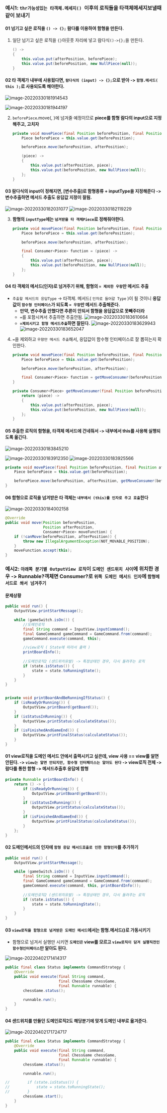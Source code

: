 ### 예시1: `thr가능성있는 타객체.메세지() `이후의 로직들을 타객체메세지보낼때 같이 보내기

#### 01 넘기고 싶은 로직을 `() -> {};` 람다를 이용하여 함형을 만든다.

1. 일단 넘기고 싶은 로직을 `{}`아웃풋 자리에 넣고 람다식`()->{};`을 만든다.

    ```java
    () -> 
    {
        this.value.put(afterPosition, beforePiece);
        this.value.put(beforePosition, new NullPiece(null));
    }
    ```

    

#### 02 타 객체가 내부에 사용됬다면, `람다식의 (input) -> {};`으로 받아 -> `함형.메서드( this );`로 사용되도록 해야한다.

![image-20220330181914543](https://raw.githubusercontent.com/is2js/screenshots/main/image-20220330181914543.png)

![image-20220330181944197](https://raw.githubusercontent.com/is2js/screenshots/main/image-20220330181944197.png)

2. `beforePiece`.move(, )에 넘겨줄 예정이므로 **piece를 함형 람다의 input으로 지정해주고, 고치자**

    ```java
    private void movePiece(final Position beforePosition, final Position afterPosition) {
        Piece beforePiece = this.value.get(beforePosition);
    
        beforePiece.move(beforePosition, afterPosition);
    
        (piece) ->
        {
            this.value.put(afterPosition, piece);
            this.value.put(beforePosition, new NullPiece(null));
        };
    }
    ```





#### 03 람다식의 input이 정해지면, [변수추출]로 함형종류 + inputType을 지정해준다 -> 변수추출하면 메서드 추출도 응답값 지정이 잘됨.

![image-20220330182031077](https://raw.githubusercontent.com/is2js/screenshots/main/image-20220330182031077.png)
![image-20220330182119229](https://raw.githubusercontent.com/is2js/screenshots/main/image-20220330182119229.png)



3. **함형의 `inputType`에는 `넘겨받을 타 객체Piece`로 정해줘야한다.**

    ```java
    private void movePiece(final Position beforePosition, final Position afterPosition) {
        Piece beforePiece = this.value.get(beforePosition);
    
        beforePiece.move(beforePosition, afterPosition);
    
        final Consumer<Piece> function = (piece) ->
        {
            this.value.put(afterPosition, piece);
            this.value.put(beforePosition, new NullPiece(null));
        };
    }
    ```





#### 04 타 객체의 메서드(인자)로 넘겨주기 위해, 함형의 `= 제외한 우항`만 메서드 추출

- `추출할 메서드의 응답Type` ->  타객체. 메서드(  `인자로 들어갈 Type`  )이 될 것이니 **응답값이 `함수형 인터페이스`가 되도록 `= 우항`만 메서드 추출해준다.**
    - **만약, 변수추출 안했다면 추론이 안되서 함형을 응답값으로 못빼주더라**
    - `=`를 포함시켜서 추출하면 추출안됨.
        ![image-20220330183610664](https://raw.githubusercontent.com/is2js/screenshots/main/image-20220330183610664.png)
    - **`=제외시키고 함형 메서드추출`하면 잘된다.**
        ![image-20220330183629943](https://raw.githubusercontent.com/is2js/screenshots/main/image-20220330183629943.png)
        ![image-20220330183652047](https://raw.githubusercontent.com/is2js/screenshots/main/image-20220330183652047.png)





4. `=`을 제외하고 `우항만 메서드 추출`해서, 응답값이 함수형 인터페이스로 잘 뽑히는지 확인한다.

    ```java
    private void movePiece(final Position beforePosition, final Position afterPosition) {
        Piece beforePiece = this.value.get(beforePosition);
    
        beforePiece.move(beforePosition, afterPosition);
    
        final Consumer<Piece> function = getMoveConsumer(beforePosition, afterPosition);
    }
    
    private Consumer<Piece> getMoveConsumer(final Position beforePosition, final Position afterPosition) {
        return (piece) ->
        {
            this.value.put(afterPosition, piece);
            this.value.put(beforePosition, new NullPiece(null));
        };
    }
    ```

    



#### 05 추출한 로직의 함형을, 타객체 메서드에 건네줘서 -> 내부에서 this를 사용해 실행되도록 옮긴다.

![image-20220330183845210](https://raw.githubusercontent.com/is2js/screenshots/main/image-20220330183845210.png)

![image-20220330183912350](https://raw.githubusercontent.com/is2js/screenshots/main/image-20220330183912350.png)
![image-20220330183925566](https://raw.githubusercontent.com/is2js/screenshots/main/image-20220330183925566.png)

```java
private void movePiece(final Position beforePosition, final Position afterPosition) {
    Piece beforePiece = this.value.get(beforePosition);

    beforePiece.move(beforePosition, afterPosition, getMoveConsumer(beforePosition, afterPosition));
}
```







#### 06 함형으로 로직을 넘겨받은 타 객체는 `내부에서 (this)를 인자로 주고 호출`한다



![image-20220330184002158](https://raw.githubusercontent.com/is2js/screenshots/main/image-20220330184002158.png)



```java
@Override
public void move(Position beforePosition,
                 Position afterPosition,
                 Consumer<Piece> moveFunction) {
    if (!canMove(beforePosition, afterPosition)) {
        throw new IllegalArgumentException(NOT_MOVABLE_POSITION);
    }
    moveFunction.accept(this);
}
```





### 예시2: `아래쪽 분기별 OutputView 로직`이 `도메인 샌드위치 사이`에 위치한 경우 ->  Runnable?객체면 Consumer?로 `위쪽 도메인 메서드 인자`에 `함형메서드로 쏴서 넘겨주기`



#### 문제상황

```java
public void run() {
    OutputView.printStartMessage();

    while (gameSwitch.isOn()) {
        //도메인로직
        final String command = InputView.inputCommand();
        final GameCommand gameCommand = GameCommand.from(command);
        gameCommand.execute(command, this);

        //view로직 ( State에 따라서 출력 )
        printBoardInfo();
        
        //도메인로직2 (샌드위치유발) -> 특정상태인 경우, 다시 돌려주는 로직
        if (state.isStatus()) {
            state = state.toRunningState();
        }
    }
}


private void printBoardAndBeRunningIfStatus() {
    if (isReadyOrRunning()) {
        OutputView.printBoard(getBoard());
    }
    if (isStatusInRunning()) {
        OutputView.printStatus(calculateStatus());
    }
    if (isFinishedAndGameEnd()) {
        OutputView.printFinalStatus(calculateStatus());
    }
}
```



#### 01 view로직을 도메인 메서드 안에서 출력시키고 싶은데, view 사용 == view를 알면 안된다. -> `view는 알면 안되지만, 함수형 인터페이스는 알아도 된다` -> view로직 전체  -> 람다를 통한 함형 -> 메서드추출후 응답에 함형

```java
private Runnable printBoardInfo() {
    return () -> {
        if (isReadyOrRunning()) {
            OutputView.printBoard(getBoard());
        }
        if (isStatusInRunning()) {
            OutputView.printStatus(calculateStatus());
        }
        if (isFinishedAndGameEnd()) {
            OutputView.printFinalStatus(calculateStatus());
        }
    };
}
```



#### 02 도메인메서드의 인자에 `함형 응답 메서드호출로 인한 함형인자`를 추가하기

```java
public void run() {
    OutputView.printStartMessage();

    while (gameSwitch.isOn()) {
        final String command = InputView.inputCommand();
        final GameCommand gameCommand = GameCommand.from(command);
        gameCommand.execute(command, this, printBoardInfo());
        
        //도메인로직2 (샌드위치유발) -> 특정상태인 경우, 다시 돌려주는 로직
        if (state.isStatus()) {
            state = state.toRunningState();
        }
    }
}
```





#### 03 `view로직을 함형으로 넘겨받은 도메인 메서드`에서는 함형.메서드()로 가동시키기

- 함형으로 넘겨서 실행만 시키면 **`도메인은` view를 모르고 `view로직이 담겨 실행직전인 함수형인터페이스`만 알아도 된다.**

![image-20220402171414317](https://raw.githubusercontent.com/is2js/screenshots/main/image-20220402171414317.png)

```java
public final class Status implements CommandStrategy {
    @Override
    public void execute(final String command,
                        final ChessGame chessGame,
                        final Runnable runnable) {
        chessGame.status();

        runnable.run();
    }
}
```





#### 04 샌드위치를 만들던 도메인로직2도 해당분기에 맞게 도메인 내부로 옮겨준다.

![image-20220402171724717](https://raw.githubusercontent.com/is2js/screenshots/main/image-20220402171724717.png)

```java
public final class Status implements CommandStrategy {
    @Override
    public void execute(final String command,
                        final ChessGame chessGame,
                        final Runnable runnable) {
        chessGame.status();

        runnable.run();

//        if (state.isStatus()) {
//            state = state.toRunningState();
//        }
        chessGame.start();
    }
}
```



